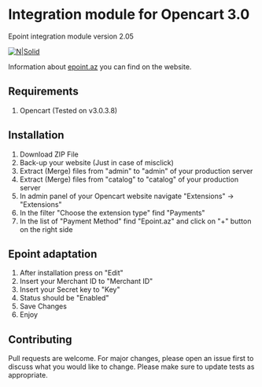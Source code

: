 # Integration module for Opencart 3.0
Epoint integration module version 2.05

[![N|Solid](https://epoint.az/images/logo.svg)](https://epoint.az/)

Information about [epoint.az](https://epoint.az) you can find on the website. 

## Requirements
1. Opencart (Tested on v3.0.3.8)

## Installation

1. Download ZIP File
2. Back-up your website (Just in case of misclick)
3. Extract (Merge) files from "admin" to "admin" of your production server
4. Extract (Merge) files from "catalog" to "catalog" of your production server
5. In admin panel of your Opencart website navigate "Extensions" -> "Extensions"
6. In the filter "Choose the extension type" find "Payments"
7. In the list of "Payment Method" find "Epoint.az" and click on "+" button on the right side

## Epoint adaptation
1. After installation press on "Edit"
2. Insert your Merchant ID to "Merchant ID"
3. Insert your Secret key to "Key"
4. Status should be "Enabled"
5. Save Changes
6. Enjoy



## Contributing
Pull requests are welcome. For major changes, please open an issue first to discuss what you would like to change.
Please make sure to update tests as appropriate.